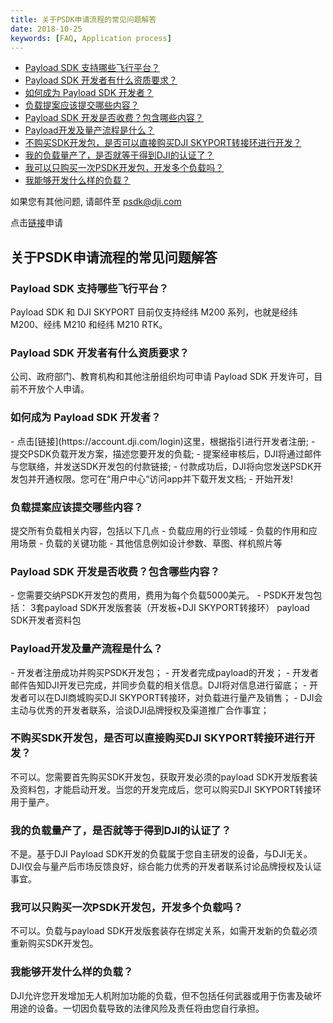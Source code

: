 ```yaml
---
title: 关于PSDK申请流程的常见问题解答
date: 2018-10-25
keywords: [FAQ, Application process]
---
```


* [Payload SDK 支持哪些飞行平台？](#2)
* [Payload SDK 开发者有什么资质要求？](#3)
* [如何成为 Payload SDK 开发者？](#4)
* [负载提案应该提交哪些内容？](#5)
* [Payload SDK 开发是否收费？包含哪些内容？](#6)
* [Payload开发及量产流程是什么？](#7)
* [不购买SDK开发包，是否可以直接购买DJI SKYPORT转接环进行开发？](#8)
* [我的负载量产了，是否就等于得到DJI的认证了？](#9)
* [我可以只购买一次PSDK开发包，开发多个负载吗？](#10)
* [我能够开发什么样的负载？](#11)

如果您有其他问题, 请邮件至 [psdk@dji.com]()

点击[链接](https://developer.dji.com/payload-sdk/apply)申请

## 关于PSDK申请流程的常见问题解答

<h3 id="2">Payload SDK 支持哪些飞行平台？</h3>
Payload SDK 和 DJI SKYPORT 目前仅支持经纬 M200 系列，也就是经纬 M200、经纬 M210 和经纬 M210 RTK。

<h3 id="3">Payload SDK 开发者有什么资质要求？</h3>
公司、政府部门、教育机构和其他注册组织均可申请 Payload SDK 开发许可，目前不开放个人申请。

<h3 id="4">如何成为 Payload SDK 开发者？</h3>
-	点击[链接](https://account.dji.com/login)这里，根据指引进行开发者注册;
-	提交PSDK负载开发方案，描述您要开发的负载;
-	提案经审核后，DJI将通过邮件与您联络，并发送SDK开发包的付款链接;
-	付款成功后，DJI将向您发送PSDK开发包并开通权限。您可在“用户中心“访问app并下载开发文档;
-	开始开发!

<h3 id="5">负载提案应该提交哪些内容？</h3>
提交所有负载相关内容，包括以下几点
-	负载应用的行业领域
-	负载的作用和应用场景
-	负载的关键功能
-	其他信息例如设计参数、草图、样机照片等

<h3 id="6">Payload SDK 开发是否收费？包含哪些内容？</h3>
-       您需要交纳PSDK开发包的费用，费用为每个负载5000美元。
-       PSDK开发包包括：
        3套payload SDK开发版套装（开发板+DJI SKYPORT转接环）
        payload SDK开发者资料包

<h3 id="7">Payload开发及量产流程是什么？</h3>
-       开发者注册成功并购买PSDK开发包；
-       开发者完成payload的开发；
-       开发者邮件告知DJI开发已完成，并同步负载的相关信息。DJI将对信息进行留底；
-       开发者可以在DJI商城购买DJI SKYPORT转接环，对负载进行量产及销售；
-       DJI会主动与优秀的开发者联系，洽谈DJI品牌授权及渠道推广合作事宜；

<h3 id="8">不购买SDK开发包，是否可以直接购买DJI SKYPORT转接环进行开发？</h3>
不可以。您需要首先购买SDK开发包，获取开发必须的payload SDK开发版套装及资料包，才能启动开发。当您的开发完成后，您可以购买DJI SKYPORT转接环用于量产。

<h3 id="9">我的负载量产了，是否就等于得到DJI的认证了？</h3>
不是。基于DJI Payload SDK开发的负载属于您自主研发的设备，与DJI无关。DJI仅会与量产后市场反馈良好，综合能力优秀的开发者联系讨论品牌授权及认证事宜。

<h3 id="10">我可以只购买一次PSDK开发包，开发多个负载吗？</h3>
不可以。负载与payload SDK开发版套装存在绑定关系，如需开发新的负载必须重新购买SDK开发包。

<h3 id="11">我能够开发什么样的负载？</h3>
DJI允许您开发增加无人机附加功能的负载，但不包括任何武器或用于伤害及破坏用途的设备。一切因负载导致的法律风险及责任将由您自行承担。
